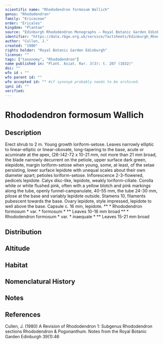 ```yaml
---
scientific name: "Rhododendron formosum Wallich"
genus: "Rhododendron"
family: "Ericaceae"
order: "Ericales"
kingdom: "Plantae"
source: "Edinburgh Rhododendron Monographs – Royal Botanic Garden Edinburgh"
identifier: "https://data.rbge.org.uk/service/factsheets/Edinburgh_Rhododendron_Monographs.xhtml"
author: "Cullen, J."
created: "1980"
rights holder: "Royal Botanic Garden Edinburgh"
license: ""
tags: ["taxonomy", "Rhododendron"]
name published in: "Plant. Asiat. Rar. 3(3): t. 207 (1832)"
doi: ""
wfo id : ""
wfo parent id: ""
wfo accepted id: "" #if synonym probably needs to be archived.                      
ipni id: ""
verified:
---
```


                       

# Rhododendron formosum Wallich

## Description
Erect shrub to 2 m. Young growth loriform-setose. Leaves narrowly elliptic to linear-elliptic or linear-obovate, long-tapering to the base, acute or acuminate at the apex, (26-)42-72 x 10-21 mm, not more than 21 mm broad, the blade narrowly decurrent on the petiole, upper surface dark green, elepidote, margin loriform-setose when young, some, at least, of the setae persisting, lower surface lepidote with unequal scales about their own diameter apart; petioles loriform-setose. Inflorescence 2-3-flowered, pedicels lepidote. Calyx disc-like, lepidote, weakly loriform-ciliate. Corolla white or white flushed pink, often with a yellow blotch and pink markings along the tube, openly funnel-campanulate, 40-55 mm, the tube 24-30 mm, pilose at the base and variably lepidote outside. Stamens 10, filaments pubescent towards the base. Ovary lepidote, style impressed, lepidote to well above the base. Capsule c. 16 mm, lepidote. ** * Rhododendron formosum * var. * formosum * ** Leaves 10-16 mm broad ** * Rhododendron formosum * var. * inaequale * ** Leaves 15-21 mm broad

## Distribution


## Altitude


## Habitat


## Nomenclatural History

                       
## Notes


## References

Cullen, J. (1980) A Revision of Rhododendron 1: Subgenus Rhododendron sections Rhododendron & Pogonanthum. Notes from the Royal Botanic Garden Edinburgh 39(1):46
